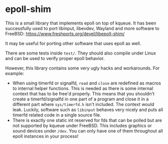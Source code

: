 epoll-shim
==========

This is a small library that implements epoll on top of kqueue.
It has been successfully used to port libinput, libevdev, Wayland and more
software to FreeBSD: https://www.freshports.org/devel/libepoll-shim/

It may be useful for porting other software that uses epoll as well.

There are some tests inside `test/`. They should also compile under Linux and
can be used to verify proper epoll behavior.

However, this library contains some very ugly hacks and workarounds. For
example:
 - When using timerfd or signalfd, `read` and `close` are redefined as macros
   to internal helper functions. This is needed as there is some internal
   context that has to be free'd properly. This means that you shouldn't create
   a timerfd/signalfd in one part of a program and close it in a different part
   where `sys/timerfd.h` isn't included. The context would leak. Luckily,
   software such as `libinput` behaves very nicely and puts all timerfd related
   code in a single source file.
 - There is exactly one static int reserved for fds that can be polled but are
   not supported by kqueue under FreeBSD. This includes graphics or sound
   devices under `/dev`. You can only have one of them throughout all epoll
   instances in your process!
